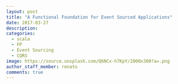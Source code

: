 ```yaml
---
layout: post
title: "A Functional Foundation for Event Sourced Applications"
date: 2017-03-27
description: 
categories: 
  - scala
  - FP
  - Event Sourcing
  - CQRS
image: https://source.unsplash.com/Q6NCx-h7KpY/2000x300?a=.png
author_staff_member: renato
comments: true
---
```

